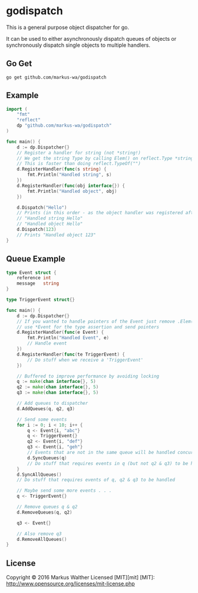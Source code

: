 # godispatch
This is a general purpose object dispatcher for go.

It can be used to either asynchronously dispatch queues of objects or synchronously dispatch single objects to multiple handlers.

## Go Get

	go get github.com/markus-wa/godispatch

## Example
```go
import (
	"fmt"
	"reflect"
	dp "github.com/markus-wa/godispatch"
)

func main() {
	d := dp.Dispatcher{}
	// Register a handler for string (not *string!)
	// We get the string Type by calling Elem() on reflect.Type *string)
	// This is faster than doing reflect.TypeOf("")
	d.RegisterHandler(func(s string) {
		fmt.Println("Handled string", s)
	})
	d.RegisterHandler(func(obj interface{}) {
		fmt.Println("Handled object", obj)
	})

	d.Dispatch("Hello")
	// Prints (in this order - as the object handler was registered after the string handler)
	// "Handled string Hello"
	// "Handled object Hello"
	d.Dispatch(123)
	// Prints "Handled object 123"
}
```

## Queue Example
```go
type Event struct {
	reference int
	message   string
}

type TriggerEvent struct{}

func main() {
	d := dp.Dispatcher{}
	// If you wanted to handle pointers of the Event just remove .Elem(),
	// use *Event for the type assertion and send pointers
	d.RegisterHandler(func(e Event) {
		fmt.Println("Handled Event", e)
		// Handle event
	})
	d.RegisterHandler(func(te TriggerEvent) {
		// Do stuff when we receive a 'TriggerEvent'
	})

	// Buffered to improve performance by avoiding locking
	q := make(chan interface{}, 5)
	q2 := make(chan interface{}, 5)
	q3 := make(chan interface{}, 5)

	// Add queues to dispatcher
	d.AddQueues(q, q2, q3)

	// Send some events
	for i := 0; i < 10; i++ {
		q <- Event{i, "abc"}
		q <- TriggerEvent{}
		q2 <- Event{i, "def"}
		q3 <- Event{i, "geh"}
		// Events that are not in the same queue will be handled concurrently
		d.SyncQueues(q)
		// Do stuff that requires events in q (but not q2 & q3) to be handled
	}
	d.SyncAllQueues()
	// Do stuff that requires events of q, q2 & q3 to be handled

	// Maybe send some more events . . .
	q <- TriggerEvent{}

	// Remove queues q & q2
	d.RemoveQueues(q, q2)

	q3 <- Event{}

	// Also remove q3
	d.RemoveAllQueues()
}
```

## License
Copyright &copy; 2016 Markus Walther
Licensed [MIT][mit]
[MIT]: http://www.opensource.org/licenses/mit-license.php